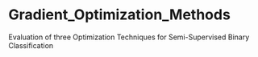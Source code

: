 # Gradient_Optimization_Methods
Evaluation of three Optimization Techniques for Semi-Supervised Binary Classification
